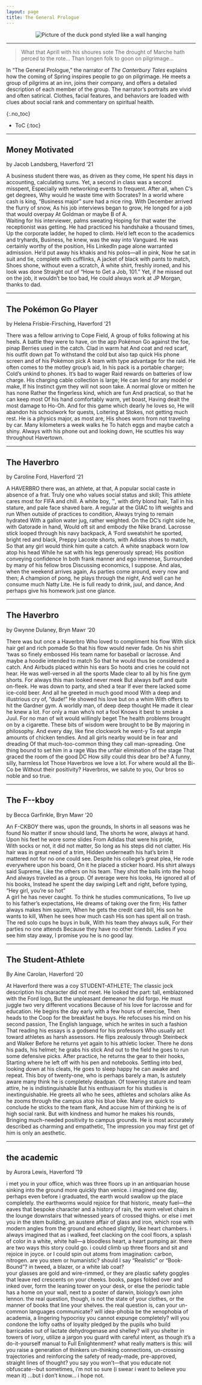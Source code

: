 ```yaml
---
layout: page
title: The General Prologue
---
```

<p align="center">
  <img src="https://github.com/HCDigitalScholarship/HaverTales-BrynMarvels/raw/master/uni_duckpond.png" alt="Picture of the duck pond styled like a wall hanging"/>
</p>


---

> What that Aprill with his shoures sote
> The drought of Marche hath perced to the rote…
> Than longen folk to goon on pilgrimage…

In “The General Prologue,” the narrator of *The Canterbury Tales* explains how the coming of Spring inspires people to go on pilgrimage. He meets a group of pilgrims at an inn, joins their company, and offers a detailed description of each member of the group. The narrator’s portraits are vivid and often satirical. Clothes, facial features, and behaviors are loaded with clues about social rank and commentary on spiritual health.  

{:.no_toc}

* ToC
{:toc}
---

## Money Motivated  
by Jacob Landsberg, Haverford ‘21

A business student there was, as driven as they come, 
He spent his days in accounting, calculating sums. 
Yet, a second in class was a second misspent, 
Especially with networking events to frequent. 
After all, when C’s get degrees, 
Why would he waste time with Socrates?
In a world where cash is king, 
“Business major” sure had a nice ring. 
With December arrived the flurry of snow, 
As his job interviews began to grow, 
He longed for a job that would overpay 
At Goldman or maybe B of A.  
Waiting for his interviewer, palms sweating 
Hoping for that water the receptionist was getting. 
He had practiced his handshake a thousand times, 
Up the corporate ladder, he hoped to climb. 
He’d left econ to the academics and tryhards, 
Business, he knew, was the way into Vanguard. 
He was certainly worthy of the position, 
His LinkedIn page alone warranted admission. 
He’d put away his khakis and his polos—all in pink, 
Now he sat in suit and tie, complete with cufflinks, 
A jacket of black with pants to match, 
Shoes shone, without even a scratch, 
A white shirt, freshly ironed, and his look was done 
Straight out of “How to Get a Job, 101.” 
Yet, if he missed out on the job, it wouldn’t be too bad, 
He could always work at JP Morgan, thanks to dad.

---

## The Pokémon Go Player  
by Helena Frisbie-Firsching, Haverford ‘21
 
There was a fellow arriving to Cope Field,
A group of folks following at his heels.
A battle they were to have, on the app
Pokémon Go against the foe, pinap
Berries used in the catch. Clad in warm hat
And coat and red scarf, his outfit down pat
To withstand the cold but also tap quick
His phone screen and of his Pokémon pick
A team with type advantage for the raid.
He often comes to the motley group’s aid,
In his pack is a portable charger;
Cold’s unkind to phones. It’s bad to wager
Raid rewards on batteries of low charge.
His charging cable collection is large;
He can lend for any model or make,
If his Instinct gym they will not soon take.
A normal glove or mitten he has none
Rather the fingerless kind, which are fun
And practical, so that he can keep most
Of his hand comfortably warm, yet boast,
Having dealt the most damage to Ho-Oh.
And for this game which dearly he loves so,
He will abandon his schoolwork for quests,
Loitering at Stokes, not getting much rest.
He is a physics major, as most are,
His shoes worn from not traveling by car.
Many kilometers a week walks he
To hatch eggs and maybe catch a shiny.
Always with his phone out and looking down,
He scuttles his way throughout Havertown.

---

## The Haverbro  
by Caroline Ford, Haverford ‘21
 
A HAVERBRO there was, an athlete, at that,
A popular social caste in absence of a frat.
Truly one who values social status and skill;
This athlete cares most for FIFA and chill.
A white boy, ™, with dirty blond hair,
Tall in his stature, and pale face shaved bare.
A regular at the GIAC to lift weights and run
When outside of practices to condition,
Always trying to remain hydrated
With a gallon water jug, rather weighted.
On the DC’s right side he, with Gatorade in hand,
Would oft sit and embody the Nike brand.
Lacrosse stick looped through his navy backpack,
A ‘Ford sweatshirt he sported, bright red and black,
Preppy Lacoste shorts, with Adidas shoes to match,
So that any girl would think him quite a catch.
A white snapback worn low atop his head
While he sat with his legs generously spread;
His position conveying confidence
In both frank manner and ego immense,
Surrounded by many of his fellow bros
Discussing economics, I suppose.
And alas, when the weekend arrives again, 
As parties come around, every now and then;
A champion of pong, he plays through the night,
And well can he consume much Natty Lite.
He is full ready to drink, juul, and dance,
And perhaps give his homework just one glance.

---

## The Haverbro   
by Gwynne Dulaney, Bryn Mawr ‘20
 
There was but once a Haverbro
Who loved to compliment his flow
With slick hair gel and rich pomade
So that his flow would never fade.
On his shirt ‘twas so finely embossed
His team name for baseball or lacrosse.
And maybe a hoodie intended to match
So that he would thus be considered a catch.
And Airbuds placed within his ears
So hoots and cries he could not hear.
He was well-versed in all the sports
Made clear to all by his fine gym shorts.
For always this man looked never meek
But always buff and quite on-fleek.
He was down to party, and shed a tear
If ever there lacked some ice-cold beer.
And all he greeted in much good mood
With a deep and illustrious cry of, “dude!”
He showed his love but on a whim
With offers to hit the Gardner gym.
A worldly man, of deep deep thought
He made it clear he knew a lot.
For only a man who’s not a fool
Knows it best to smoke a Juul.
For no man of wit would willingly beget
The health problems brought on by a cigarette.
These bits of wisdom were brought to be
By majoring in philosophy.
And every day, like fine clockwork he went-y
To eat ample amounts of chicken tendies.
And all girls nearby would be in fear and dreading
Of that much-too-common thing they call man-spreading.
One thing bound to set him in a rage
Was the unfair elimination of the stage
That graced the room of the good DC
How silly could this dear bro be?
A funny, silly, harmless lot
Those Haverbros we love a lot.
For where would all the Bi-Co be
Without their positivity?
Haverbros, we salute to you,
Our bros so noble and so true.

---

## The F--kboy  
by Becca Garfinkle, Bryn Mawr ‘20
 
An F-CKBOY there was, upon the grounds, 
In shorts in all seasons was he found
No matter if snow should land, 
The shorts he wore, always at hand. 
Upon his feet he wore some slides
From Adidas that were his pride,  
With socks or not, it did not matter, 
So long as his steps did not clatter. 
His hair was in great need of a trim,
Hidden underneath his hat’s brim
It mattered not for no one could see. 
Despite his college’s great plea, 
He rode everywhere upon his board, 
On it he placed a sticker hoard. 
His shirt always said Supreme, 
Like the others on his team. 
They shot the balls into the hoop 
And always traveled as a group. 
Of average were his looks, 
He ignored all of his books, 
Instead he spent the day swiping
Left and right, before typing, 
“Hey girl, you’re so hot”  
A girl he has never caught. 
To think he studies communications, 
To live up to his father’s expectations, 
He dreams of taking over the firm;
His father always makes him squirm, 
When he gets the credit card bill, 
His son he wants to kill,
When he sees how much cash
His son has spent all on trash. 
The red solo cups he buys in bulk, 
With his team they always sulk, 
For their parties no one attends 
Because they have no other friends. 
Ladies if you see him stay away, 
I promise you he is no good lay.  

---

## The Student-Athlete  
By Aine Carolan, Haverford ‘20

At Haverford there was a coy STUDENT-ATHLETE;
The classic jock description his character did not meet.
He looked the part: tall, emblazoned with the Ford logo,
But the unpleasant demeanor he did forgo.
He must juggle two very different vocations
Because of his love for lacrosse and for education.
He begins the day early with a few hours of exercise,
Then heads to the Coop for the breakfast he buys.
He refocuses his mind on his second passion,
The English language, which he writes in such a fashion
That reading his essays is a godsend for his professors
Who usually act toward athletes as harsh assessors.
He flips zealously through Steinbeck and Walker
Before he returns yet again to his athletic locker.
There he dons his pads, his helmet; he grabs his stick
And out to the field he goes to run some defensive picks.
After practice, he returns the gear to their hooks,
Starting where he left off with his pen and notebooks.
Settling into bed, looking down at his cleats,
He goes to sleep happy he can awake and repeat.
This boy of twenty-one, who is perhaps barely a man,
Is astutely aware many think he is completely deadpan.
Of towering stature and team attire, he is indistinguishable 
But his enthusiasm for his studies is inextinguishable.
He greets all who he sees, athletes and scholars alike
As he zooms through the campus atop his blue bike. 
Many are quick to conclude he sticks to the team flank,
And accuse him of thinking he is of high social rank.
But with kindness and humor he makes his rounds,
Bringing much-needed positivity to campus grounds. 
He is most accurately described as charming and empathetic,
The impression you may first get of him is only an aesthetic. 

---

## the academic  
by Aurora Lewis, Haverford ‘19 
 
i met you in your office, which was three 
floors up in an antiquarian house 
sinking into the ground more quickly than 
venice. i imagined one day, perhaps 
even before i graduated, the 
earth would swallow up the place completely. 
the earthworms would rejoice for that 
historic, meaty fuel—the eaves that 
bespoke character and a history 
of rain, the worn velvet chairs in the lounge
downstairs that witnessed years of crossed thighs. 
or else i met you in the stem building, 
an austere affair of glass and iron, 
which rose with modern angles from the ground 
and echoed slightly, like heart chambers. i 
always imagined that as i walked, feet 
clacking on the cool floors, a splash of 
color in a white, white hall—a bloodless 
heart, a heart pumping air. 
there are two ways this story could go. i 
could climb up three floors and sit and rejoice 
in joyce. or I could spin out atoms from
imagination: carbon, nitrogen.
are you stem or humanistic? 
should I say “Realistic” or “Book-Bound”?
in tweed, a blazer, or a white lab coat?   
your glasses are gold and wire-rimmed, or 
they are plastic safety goggles that leave
red crescents on your cheeks. books,
pages folded over and inked over,
form the leaning tower on your desk, or
else the periodic table has a 
home on your wall, next to a poster of
darwin, biology’s own john lennon. 
the real question, though, is not the state of 
your clothes, or the manner of books that line 
your shelves. the real question is, can your 
un-common languages communicate? 
will idea-phobia be the 
xenophobia of academia, 
a lingering hypocrisy you cannot 
expunge completely? will you condone the
lofty oaths of loyalty pledged by
the pupils who build barricades out of
lactate dehydrogenase and shelley?
will you shelter in towers of ivory,
utilize a jargon you guard with careful
intent, as though it’s a do-it-yourself 
manual to Full Enlightenment? 
what really matters is this: will you raise a
generation of thinkers un-thinking 
connections, un-crossing trajectories
and reinforcing the safety of 
ready-made, pre-approved, straight lines of thought? 
you say you won’t—that you educate not
obfuscate--but sometimes, i’m not so sure
(i swear i want to believe you mean it)
…but i don’t know…
i hope not. 
